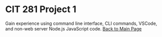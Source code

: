 # CIT 281 Project 1
Gain experience using command line interface, CLI commands, VSCode, and non-web server Node.js JavaScript code.
[Back to Main Page](https://erikakoopmans.github.io/)
